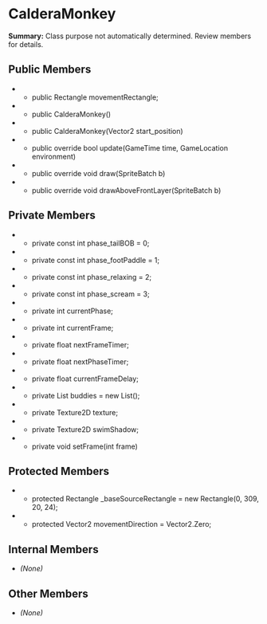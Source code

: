 # CalderaMonkey

**Summary:** Class purpose not automatically determined. Review members for details.

## Public Members
- - public Rectangle movementRectangle;
- - public CalderaMonkey()
- - public CalderaMonkey(Vector2 start_position)
- - public override bool update(GameTime time, GameLocation environment)
- - public override void draw(SpriteBatch b)
- - public override void drawAboveFrontLayer(SpriteBatch b)

## Private Members
- - private const int phase_tailBOB = 0;
- - private const int phase_footPaddle = 1;
- - private const int phase_relaxing = 2;
- - private const int phase_scream = 3;
- - private int currentPhase;
- - private int currentFrame;
- - private float nextFrameTimer;
- - private float nextPhaseTimer;
- - private float currentFrameDelay;
- - private List<Vector2> buddies = new List<Vector2>();
- - private Texture2D texture;
- - private Texture2D swimShadow;
- - private void setFrame(int frame)

## Protected Members
- - protected Rectangle _baseSourceRectangle = new Rectangle(0, 309, 20, 24);
- - protected Vector2 movementDirection = Vector2.Zero;

## Internal Members
- *(None)*

## Other Members
- *(None)*
